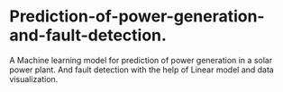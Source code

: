 # Prediction-of-power-generation-and-fault-detection. 
A Machine learning model for prediction of power generation in a solar power plant. 
And fault detection with the help of Linear model and data visualization.
